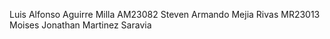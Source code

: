 Luis Alfonso Aguirre Milla AM23082
Steven Armando Mejia Rivas MR23013
Moises Jonathan Martinez Saravia

